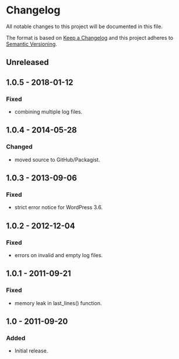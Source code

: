 # Changelog
All notable changes to this project will be documented in this file.

The format is based on [Keep a Changelog](http://keepachangelog.com/en/1.0.0/)
and this project adheres to [Semantic Versioning](http://semver.org/spec/v2.0.0.html).

## Unreleased

## 1.0.5 - 2018-01-12

### Fixed
- combining multiple log files.

## 1.0.4 - 2014-05-28

### Changed
- moved source to GitHub/Packagist.

## 1.0.3 - 2013-09-06

### Fixed
- strict error notice for WordPress 3.6.

## 1.0.2 - 2012-12-04

### Fixed
- errors on invalid and empty log files.

## 1.0.1 - 2011-09-21

### Fixed
- memory leak in last_lines() function.

## 1.0 - 2011-09-20

### Added
- Initial release.